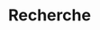 ---
title: "Recherche" # in any language you want
layout: "search" # necessary for search
# url: "/archive"
# description: "Description for Search"
summary: "search"
placeholder: "Rechercher sur GLF"
---